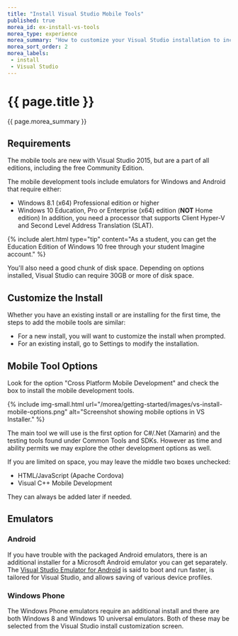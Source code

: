 ```yaml
---
title: "Install Visual Studio Mobile Tools"
published: true
morea_id: ex-install-vs-tools
morea_type: experience
morea_summary: "How to customize your Visual Studio installation to include the mobile development tools."
morea_sort_order: 2
morea_labels:
 - install
 - Visual Studio
---
```


# {{ page.title }}
{{ page.morea_summary }}

## Requirements
The mobile tools are new with Visual Studio 2015, but are a part of all editions, including the free Community Edition.

The mobile development tools include emulators for Windows and Android that require either:
  - Windows 8.1 (x64) Professional edition or higher
  - Windows 10 Education, Pro or Enterprise (x64) edition (__NOT__ Home edition)
In addition, you need a processor that supports Client Hyper-V and Second Level Address Translation (SLAT).

{% include alert.html type="tip"
    content="As a student, you can get the Education Edition of Windows 10 free through your student Imagine account."
%}

You'll also need a good chunk of disk space.  Depending on options installed, Visual Studio can require 30GB or more of disk space.

## Customize the Install
Whether you have an existing install or are installing for the first time, the steps to add the mobile tools are similar:

- For a new install, you will want to customize the install when prompted.  
- For an existing install, go to Settings to modify the installation.

## Mobile Tool Options
Look for the option "Cross Platform Mobile Development" and check the box to install the mobile development tools.  

{% include img-small.html url="/morea/getting-started/images/vs-install-mobile-options.png"
    alt="Screenshot showing mobile options in VS Installer."
%}

The main tool we will use is the first option for C#/.Net (Xamarin) and the testing tools found under Common Tools and SDKs.  However as time and ability permits we may explore the other development options as well.

If you are limited on space, you may leave the middle two boxes unchecked:

 - HTML/JavaScript (Apache Cordova)
 - Visual C++ Mobile Development

They can always be added later if needed.

## Emulators

### Android
If you have trouble with the packaged Android emulators, there is an additional installer for a Microsoft Android emulator you can get separately.  The [Visual Studio Emulator for Android](https://www.visualstudio.com/vs/msft-android-emulator/) is said to boot and run faster, is tailored for Visual Studio, and allows saving of various device profiles.

### Windows Phone
The Windows Phone emulators require an additional install and there are both Windows 8 and Windows 10 universal emulators.  Both of these may be selected from the Visual Studio install customization screen.  
